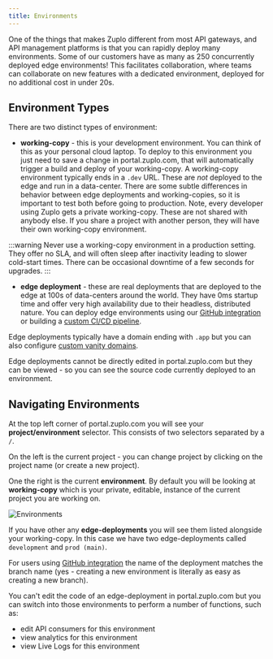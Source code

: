 ```yaml
---
title: Environments
---
```


One of the things that makes Zuplo different from most API gateways, and API management platforms is that you can rapidly deploy many environments. Some of our customers have as many as 250 concurrently deployed edge environments! This facilitates collaboration, where teams can collaborate on new features with a dedicated environment, deployed for no additional cost in under 20s.

## Environment Types

There are two distinct types of environment:

- **working-copy** - this is your development environment. You can think of this as your personal cloud laptop. To deploy to this environment you just need to save a change in portal.zuplo.com, that will automatically trigger a build and deploy of your working-copy. A working-copy environment typically ends in a `.dev` URL. These are _not_ deployed to the edge and run in a data-center. There are some subtle differences in behavior between edge deployments and working-copies, so it is important to test both before going to production. Note, every developer using Zuplo gets a private working-copy. These are not shared with anybody else. If you share a project with another person, they will have their own working-copy environment.

:::warning
Never use a working-copy environment in a production setting. They offer no SLA, and will often sleep after inactivity leading to slower cold-start times. There can be occasional downtime of a few seconds for upgrades.
:::

- **edge deployment** - these are real deployments that are deployed to the edge at 100s of data-centers around the world. They have 0ms startup time and offer very high availability due to their headless, distributed nature. You can deploy edge environments using our [GitHub integration](/docs/guides/github-source-control) or building a [custom CI/CD pipeline](/docs/guides/custom-ci-cd).

Edge deployments typically have a domain ending with `.app` but you can also configure [custom vanity domains](/docs/deployments/custom-domains).

Edge deployments cannot be directly edited in portal.zuplo.com but they can be viewed - so you can see the source code currently deployed to an environment.

## Navigating Environments

At the top left corner of portal.zuplo.com you will see your **project/environment** selector. This consists of two selectors separated by a `/`.

On the left is the current project - you can change project by clicking on the project name (or create a new project).

One the right is the current **environment**. By default you will be looking at **working-copy** which is your private, editable, instance of the current project you are working on.

![Environments](./media/environments.png)

If you have other any **edge-deployments** you will see them listed alongside your working-copy. In this case we have two edge-deployments called `development` and `prod (main)`.

For users using [GitHub integration](../guides/github-source-control) the name of the deployment matches the branch name (yes - creating a new environment is literally as easy as creating a new branch).

You can't edit the code of an edge-deployment in portal.zuplo.com but you can switch into those environments to perform a number of functions, such as:

- edit API consumers for this environment
- view analytics for this environment
- view Live Logs for this environment
